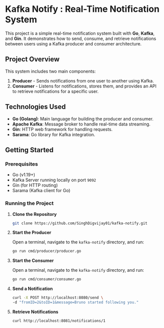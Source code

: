 # Kafka Notify : Real-Time Notification System

This project is a simple real-time notification system built with **Go**, **Kafka**, and **Gin**. It demonstrates how to send, consume, and retrieve notifications between users using a Kafka producer and consumer architecture.

## Project Overview

This system includes two main components:

1. **Producer** - Sends notifications from one user to another using Kafka.
2. **Consumer** - Listens for notifications, stores them, and provides an API to retrieve notifications for a specific user.

## Technologies Used
- **Go (Golang)**: Main language for building the producer and consumer.
- **Apache Kafka**: Message broker to handle real-time data streaming.
- **Gin**: HTTP web framework for handling requests.
- **Sarama**: Go library for Kafka integration.

## Getting Started

### Prerequisites
- Go (v1.19+)
- Kafka Server running locally on port `9092`
- Gin (for HTTP routing)
- Sarama (Kafka client for Go)

### Running the Project

1. **Clone the Repository**

   ```bash
   git clone https://github.com/SinghDigvijay01/kafka-notify.git
   
2. **Start the Producer**

   Open a terminal, navigate to the `kafka-notify` directory, and run:
   ```bash
   go run cmd/producer/producer.go

3. **Start the Consumer**

   Open a terminal, navigate to the `kafka-notify` directory, and run:
   ```bash
   go run cmd/consumer/consumer.go

4. **Send a Notification**
   
   ```bash
   curl -X POST http://localhost:8080/send \
   -d "fromID=2&toID=1&message=Bruno started following you."
   
5. **Retrieve Notifications**
   
   ```bash
   curl http://localhost:8081/notifications/1
